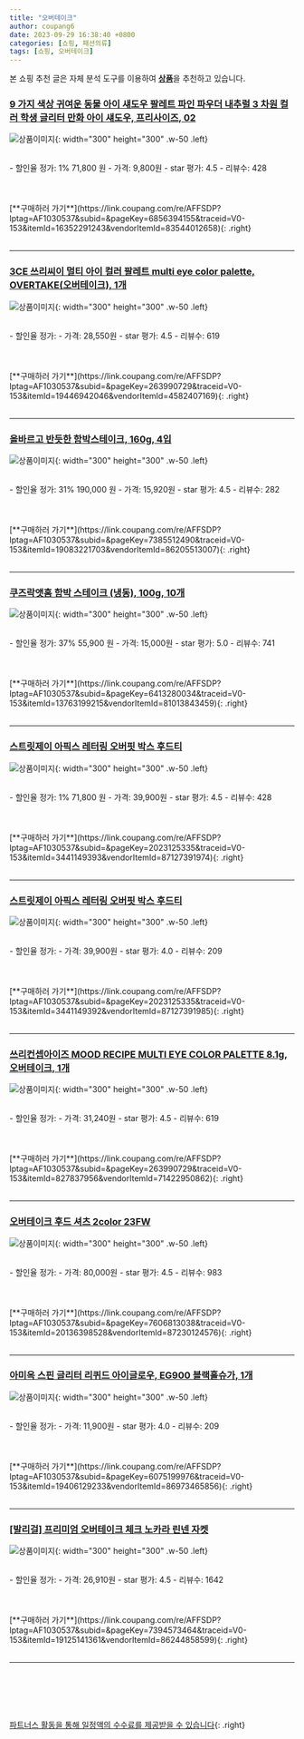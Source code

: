 ```yaml
---
title: "오버테이크"
author: coupang6
date: 2023-09-29 16:38:40 +0800
categories: [쇼핑, 패션의류]
tags: [쇼핑, 오버테이크]
---
```


본 쇼핑 추천 글은 자체 분석 도구를 이용하여 [**상품**](https://link.coupang.com/a/bao1ui)을 추천하고 있습니다.

### [9 가지 색상 귀여운 동물 아이 섀도우 팔레트 파인 파우더 내추럴 3 차원 컬러 학생 글리터 만화 아이 섀도우, 프리사이즈, 02](https://link.coupang.com/re/AFFSDP?lptag=AF1030537&subid=&pageKey=6856394155&traceid=V0-153&itemId=16352291243&vendorItemId=83544012658)

![상품이미지](https://thumbnail10.coupangcdn.com/thumbnails/remote/230x230ex/image/vendor_inventory/14ee/d3cd6dd089b017ab8ff87cd3817adc6d9b80c45f8ed0afe1c4f8cbb5a830.jpg){: width="300" height="300" .w-50 .left}


<br>
- 할인율 정가: 1%  71,800   원
- 가격: 9,800원
- star 평가: 4.5
- 리뷰수: 428
<br>
<br>
<br>
<br>
[**구매하러 가기**](https://link.coupang.com/re/AFFSDP?lptag=AF1030537&subid=&pageKey=6856394155&traceid=V0-153&itemId=16352291243&vendorItemId=83544012658){: .right}
<br>
<br>

---

### [3CE 쓰리씨이 멀티 아이 컬러 팔레트 multi eye color palette, OVERTAKE(오버테이크), 1개](https://link.coupang.com/re/AFFSDP?lptag=AF1030537&subid=&pageKey=263990729&traceid=V0-153&itemId=19446942046&vendorItemId=4582407169)

![상품이미지](https://thumbnail7.coupangcdn.com/thumbnails/remote/230x230ex/image/vendor_inventory/7c50/f522c3d54314ad58254e2d9c0322f161a5b7dde9ef4fd945edbbaa78c69d.jpg){: width="300" height="300" .w-50 .left}


<br>
- 할인율 정가: 
- 가격: 28,550원
- star 평가: 4.5
- 리뷰수: 619
<br>
<br>
<br>
<br>
[**구매하러 가기**](https://link.coupang.com/re/AFFSDP?lptag=AF1030537&subid=&pageKey=263990729&traceid=V0-153&itemId=19446942046&vendorItemId=4582407169){: .right}
<br>
<br>

---

### [올바르고 반듯한 함박스테이크, 160g, 4입](https://link.coupang.com/re/AFFSDP?lptag=AF1030537&subid=&pageKey=7385512490&traceid=V0-153&itemId=19083221703&vendorItemId=86205513007)

![상품이미지](https://thumbnail8.coupangcdn.com/thumbnails/remote/230x230ex/image/retail/images/532069981260245-8dd3bb17-1681-4460-a6c6-a740a9693d79.jpg){: width="300" height="300" .w-50 .left}


<br>
- 할인율 정가: 31%  190,000   원
- 가격: 15,920원
- star 평가: 4.5
- 리뷰수: 282
<br>
<br>
<br>
<br>
[**구매하러 가기**](https://link.coupang.com/re/AFFSDP?lptag=AF1030537&subid=&pageKey=7385512490&traceid=V0-153&itemId=19083221703&vendorItemId=86205513007){: .right}
<br>
<br>

---

### [쿠즈락앳홈 함박 스테이크 (냉동), 100g, 10개](https://link.coupang.com/re/AFFSDP?lptag=AF1030537&subid=&pageKey=6413280034&traceid=V0-153&itemId=13763199215&vendorItemId=81013843459)

![상품이미지](https://thumbnail7.coupangcdn.com/thumbnails/remote/230x230ex/image/retail/images/2022/03/17/13/0/94f4ab6c-fd80-4fc0-b7a0-31b04c5252ab.jpg){: width="300" height="300" .w-50 .left}


<br>
- 할인율 정가: 37%  55,900   원
- 가격: 15,000원
- star 평가: 5.0
- 리뷰수: 741
<br>
<br>
<br>
<br>
[**구매하러 가기**](https://link.coupang.com/re/AFFSDP?lptag=AF1030537&subid=&pageKey=6413280034&traceid=V0-153&itemId=13763199215&vendorItemId=81013843459){: .right}
<br>
<br>

---

### [스트릿제이 아픽스 레터링 오버핏 박스 후드티](https://link.coupang.com/re/AFFSDP?lptag=AF1030537&subid=&pageKey=2023125335&traceid=V0-153&itemId=3441149393&vendorItemId=87127391974)

![상품이미지](https://thumbnail8.coupangcdn.com/thumbnails/remote/230x230ex/image/vendor_inventory/045d/0e51765e53da1f512f4bc65cd0706caee50bf9cb48519b9aca70ea860a79.jpg){: width="300" height="300" .w-50 .left}


<br>
- 할인율 정가: 1%  71,800   원
- 가격: 39,900원
- star 평가: 4.5
- 리뷰수: 428
<br>
<br>
<br>
<br>
[**구매하러 가기**](https://link.coupang.com/re/AFFSDP?lptag=AF1030537&subid=&pageKey=2023125335&traceid=V0-153&itemId=3441149393&vendorItemId=87127391974){: .right}
<br>
<br>

---

### [스트릿제이 아픽스 레터링 오버핏 박스 후드티](https://link.coupang.com/re/AFFSDP?lptag=AF1030537&subid=&pageKey=2023125335&traceid=V0-153&itemId=3441149392&vendorItemId=87127391985)

![상품이미지](https://thumbnail10.coupangcdn.com/thumbnails/remote/230x230ex/image/vendor_inventory/e693/cdfb567fb7147c260c666980a1091c66d39b4286f2e246b188aca35b9c25.jpg){: width="300" height="300" .w-50 .left}


<br>
- 할인율 정가: 
- 가격: 39,900원
- star 평가: 4.0
- 리뷰수: 209
<br>
<br>
<br>
<br>
[**구매하러 가기**](https://link.coupang.com/re/AFFSDP?lptag=AF1030537&subid=&pageKey=2023125335&traceid=V0-153&itemId=3441149392&vendorItemId=87127391985){: .right}
<br>
<br>

---

### [쓰리컨셉아이즈 MOOD RECIPE MULTI EYE COLOR PALETTE 8.1g, 오버테이크, 1개](https://link.coupang.com/re/AFFSDP?lptag=AF1030537&subid=&pageKey=263990729&traceid=V0-153&itemId=827837956&vendorItemId=71422950862)

![상품이미지](https://thumbnail7.coupangcdn.com/thumbnails/remote/230x230ex/image/vendor_inventory/6014/57caa64a924e1391ab182a35f663a65646fa7392795b4b8ae6729e0623d4.jpg){: width="300" height="300" .w-50 .left}


<br>
- 할인율 정가: 
- 가격: 31,240원
- star 평가: 4.5
- 리뷰수: 619
<br>
<br>
<br>
<br>
[**구매하러 가기**](https://link.coupang.com/re/AFFSDP?lptag=AF1030537&subid=&pageKey=263990729&traceid=V0-153&itemId=827837956&vendorItemId=71422950862){: .right}
<br>
<br>

---

### [오버테이크 후드 셔츠 2color 23FW](https://link.coupang.com/re/AFFSDP?lptag=AF1030537&subid=&pageKey=7606813038&traceid=V0-153&itemId=20136398528&vendorItemId=87230124576)

![상품이미지](https://thumbnail8.coupangcdn.com/thumbnails/remote/230x230ex/image/vendor_inventory/add1/74b7b91c4d5282ad254d69bf22d171f61c2694f3a34bdf04465dd556e108.jpg){: width="300" height="300" .w-50 .left}


<br>
- 할인율 정가: 
- 가격: 80,000원
- star 평가: 4.5
- 리뷰수: 983
<br>
<br>
<br>
<br>
[**구매하러 가기**](https://link.coupang.com/re/AFFSDP?lptag=AF1030537&subid=&pageKey=7606813038&traceid=V0-153&itemId=20136398528&vendorItemId=87230124576){: .right}
<br>
<br>

---

### [아미옥 스핀 글리터 리퀴드 아이글로우, EG900 블랙홀슈가, 1개](https://link.coupang.com/re/AFFSDP?lptag=AF1030537&subid=&pageKey=6075199976&traceid=V0-153&itemId=19406129233&vendorItemId=86973465856)

![상품이미지](https://thumbnail6.coupangcdn.com/thumbnails/remote/230x230ex/image/vendor_inventory/8a4f/3162643d629afd23970e017aed85edf00f412914caaaf73b8a48b3a2afec.jpg){: width="300" height="300" .w-50 .left}


<br>
- 할인율 정가: 
- 가격: 11,900원
- star 평가: 4.0
- 리뷰수: 209
<br>
<br>
<br>
<br>
[**구매하러 가기**](https://link.coupang.com/re/AFFSDP?lptag=AF1030537&subid=&pageKey=6075199976&traceid=V0-153&itemId=19406129233&vendorItemId=86973465856){: .right}
<br>
<br>

---

### [[발리걸] 프리미엄 오버테이크 체크 노카라 린넨 자켓](https://link.coupang.com/re/AFFSDP?lptag=AF1030537&subid=&pageKey=7394573464&traceid=V0-153&itemId=19125141361&vendorItemId=86244858599)

![상품이미지](https://thumbnail6.coupangcdn.com/thumbnails/remote/230x230ex/image/vendor_inventory/8cf8/50010af1cd36f40abeade7c8e4d21a50cbdefb7619871d9e35a64aa0ff96.JPG){: width="300" height="300" .w-50 .left}


<br>
- 할인율 정가: 
- 가격: 26,910원
- star 평가: 4.5
- 리뷰수: 1642
<br>
<br>
<br>
<br>
[**구매하러 가기**](https://link.coupang.com/re/AFFSDP?lptag=AF1030537&subid=&pageKey=7394573464&traceid=V0-153&itemId=19125141361&vendorItemId=86244858599){: .right}
<br>
<br>

---
<br><br><br><br><br> [파트너스 활동을 통해 일정액의 수수료를 제공받을 수 있습니다](https://link.coupang.com/a/bao1ui){: .right}